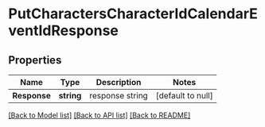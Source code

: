 # PutCharactersCharacterIdCalendarEventIdResponse

## Properties
Name | Type | Description | Notes
------------ | ------------- | ------------- | -------------
**Response** | **string** | response string | [default to null]

[[Back to Model list]](../README.md#documentation-for-models) [[Back to API list]](../README.md#documentation-for-api-endpoints) [[Back to README]](../README.md)

